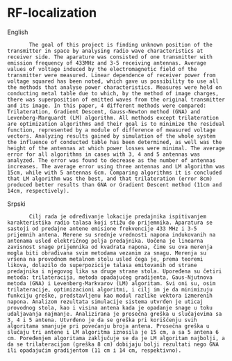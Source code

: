 # RF-localization
           
English        
          
           The goal of this project is finding unknown position of the transmitter in space by analysing radio wave characteristics at receiver side. The aparature was consisted of one transmitter with emission frequency of 433MHz and 3-5 receiving antennas. Average values of voltage induced by the electromagnetic field of the transmitter were measured. Linear dependence of receiver power from voltage squared has been noted, which gave us possibility to use all the methods that analyse power characteristics. Measures were held on conducting metal table due to which, by the method of image charges, there was superposition of emitted waves from the original transmitter and its image. In this paper, 4 different methods were compared: Trilateration, Gradient Descent, Gauss-Newton method (GNA) and Levenberg-Marquardt (LM) algorithm. All methods except trilateration are optimization algorithms and their goal is to minimize the residual function, represented by a module of difference of measured voltage vectors. Analyzing results gained by simulation of the whole system the influence of conducted table has been determined, as well was the height of the antennas at which power losses were minimal. The average error for all algorithms in cases with 3, 4 and 5 antennas was analyzed. The error was found to decrease as the number of antennas increases. The average error using three antennas and LM algorithm was 15cm, while with 5 antennas 6cm. Comparing algorithms it is concluded that LM algorithm was the best, and that trilateration (error 8cm) produced better results than GNA or Gradient Descent method (11cm and 14cm, respectively).
         
Srpski       
         
           Cilj rada je određivanje lokacije predajnika ispitivanjem karakteristika radio talasa koji stižu do prijemnika. Aparatura se sastoji od predajne antene emisione frekvencije 433 MHz i 3-5 prijemnih antena. Merene su srednje vrednosti napona indukovanih na antenama usled električnog polja predajnika. Uočena je linearna zavisnost snage prijemnika od kvadrata napona, čime su ova merenja mogla biti obrađivana svim metodama vezanim za snagu. Merenja su vršena na provodnom metalnom stolu usled čega je, prema teoremi likova, dolazilo do superpozicije talasa emitovanih od strane predajnika i njegovog lika sa druge strane stola. Upoređena su četiri metoda: trilateracija, metoda opadajućeg gradijenta, Gaus-Njutnova metoda (GNA) i Levenberg-Markvarov (LM) algoritam. Svi oni su, osim trilateracije, optimizacioni algoritmi, i cilj im je da minimizuju funkciju greške, predstavljenu kao modul razlike vektora izmerenih napona. Analizom rezultata simulacije sistema utvrđen je uticaj provodnog stola, kao i visina antena kada je opadanje snage u toku udaljavanja najmanje. Analizirana je prosečna greška u slučajevima sa 3, 4 i 5 antena. Utvrđeno je da se greška pri korišćenju svih algoritama smanjuje pri povećanju broja antena. Prosečna greška u slučaju tri antene i LM algoritma iznosila je 15 cm, a sa 5 antena 6 cm. Poređenjem algoritama zaključuje se da je LM algoritam najbolji, a da se trilateracijom (greška 8 cm) dobijaju bolji rezultati nego GNA ili opadajućim gradijentom (11 cm i 14 cm, respektivno).
        
